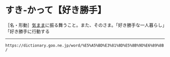 # すき‐かって【好き勝手】
［名・形動］[気まま](きまま（気儘）)に振る舞うこと。また、そのさま。「好き勝手な一人暮らし」「好き勝手に行動する

---
`https://dictionary.goo.ne.jp/word/%E5%A5%BD%E3%81%8D%E5%8B%9D%E6%89%8B/`